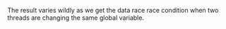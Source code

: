 The result varies wildly as we get the data race race condition when two threads are changing the same global variable. 